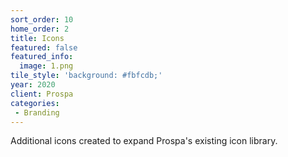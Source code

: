 ```yaml
---
sort_order: 10
home_order: 2
title: Icons
featured: false
featured_info:
  image: 1.png
tile_style: 'background: #fbfcdb;'
year: 2020
client: Prospa
categories:
 - Branding
---
```


Additional icons created to expand Prospa's existing icon library.
